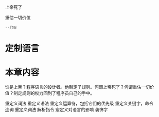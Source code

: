   上帝死了

  重估一切价值

    --尼采

# 定制语言
# 本章内容

  谁是上帝？程序语言的设计者。他制定了规则。何谓上帝死了？何谓重估一切价值？制定规则的权力回到了程序员自己的手中。

  重定义词法
  重定义语法
  重定义运算符，包括它们的优先级
  重定义关键字，命令
  连词
  重定义词法
  解析指令
  宏定义对语言的影响
  装饰字